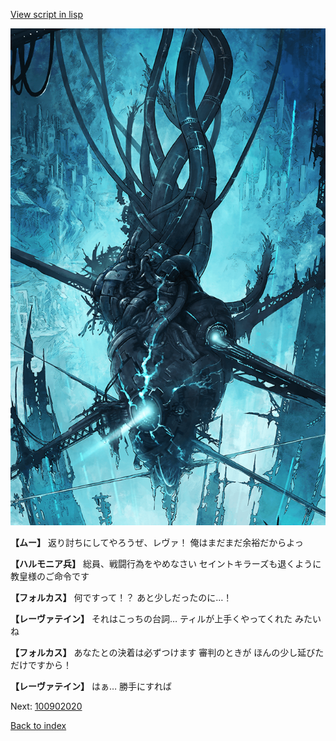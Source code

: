 [View script in lisp](../scripts/100902013.txt)

![underground_world.png](../images/backgrounds/underground_world.png)

**【ムー】**
返り討ちにしてやろうぜ、レヴァ！
俺はまだまだ余裕だからよっ

**【ハルモニア兵】**
総員、戦闘行為をやめなさい
セイントキラーズも退くように
教皇様のご命令です

**【フォルカス】**
何ですって！？
あと少しだったのに…！

**【レーヴァテイン】**
それはこっちの台詞…
ティルが上手くやってくれた
みたいね

**【フォルカス】**
あなたとの決着は必ずつけます
審判のときが
ほんの少し延びただけですから！

**【レーヴァテイン】**
はぁ…
勝手にすれば

Next: [100902020](100902020.md)

[Back to index](index.md)
